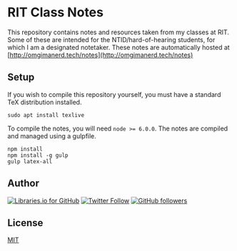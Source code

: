 # RIT Class Notes
This repository contains notes and resources taken from my classes at RIT. Some
of these are intended for the NTID/hard-of-hearing students, for which I am a
designated notetaker. These notes are automatically hosted at
[http://omgimanerd.tech/notes](http://omgimanerd.tech/notes)

## Setup
If you wish to compile this repository yourself, you must have a standard TeX
distribution installed.
```
sudo apt install texlive
```
To compile the notes, you will need `node >= 6.0.0`. The notes are
compiled and managed using a gulpfile.
```
npm install
npm install -g gulp
gulp latex-all
```

## Author
[![Libraries.io for GitHub](https://img.shields.io/badge/Alvin%20Lin-omgimanerd-blue.svg)](http://omgimanerd.tech)
[![Twitter Follow](https://img.shields.io/twitter/follow/omgimanerd.svg?style=social&label=Follow)](https://twitter.com/omgimanerd)
[![GitHub followers](https://img.shields.io/github/followers/omgimanerd.svg?style=social&label=Follow)](https://github.com/omgimanerd)

## License
[MIT](https://github.com/omgimanerd/rit-notes/blob/master/LICENSE)
